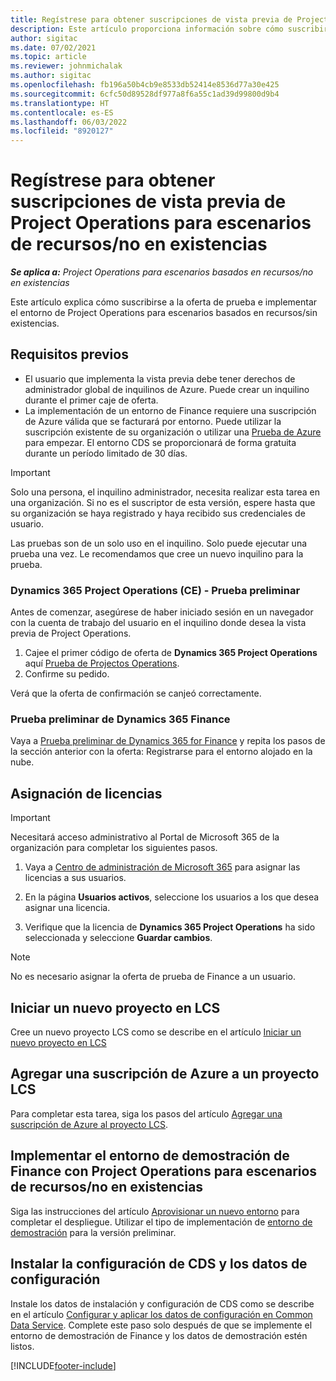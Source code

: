 ```yaml
---
title: Regístrese para obtener suscripciones de vista previa de Project Operations para escenarios de recursos/no en existencias
description: Este artículo proporciona información sobre cómo suscribirse e implementar Project Operations para escenarios basados en recursos/sin existencias.
author: sigitac
ms.date: 07/02/2021
ms.topic: article
ms.reviewer: johnmichalak
ms.author: sigitac
ms.openlocfilehash: fb196a50b4cb9e8533db52414e8536d77a30e425
ms.sourcegitcommit: 6cfc50d89528df977a8f6a55c1ad39d99800d9b4
ms.translationtype: HT
ms.contentlocale: es-ES
ms.lasthandoff: 06/03/2022
ms.locfileid: "8920127"
---
```

# <a name="sign-up-for-project-operations-preview-subscriptions-for-resource-non-stocked-scenarios"></a>Regístrese para obtener suscripciones de vista previa de Project Operations para escenarios de recursos/no en existencias

_**Se aplica a:** Project Operations para escenarios basados en recursos/no en existencias_



Este artículo explica cómo suscribirse a la oferta de prueba e implementar el entorno de Project Operations para escenarios basados en recursos/sin existencias.

## <a name="prerequisites"></a>Requisitos previos
- El usuario que implementa la vista previa debe tener derechos de administrador global de inquilinos de Azure. Puede crear un inquilino durante el primer caje de oferta. 
- La implementación de un entorno de Finance requiere una suscripción de Azure válida que se facturará por entorno. Puede utilizar la suscripción existente de su organización o utilizar una [Prueba de Azure](https://azure.microsoft.com/free/) para empezar. El entorno CDS se proporcionará de forma gratuita durante un período limitado de 30 días.

> [!IMPORTANT]
> Solo una persona, el inquilino administrador, necesita realizar esta tarea en una organización. Si no es el suscriptor de esta versión, espere hasta que su organización se haya registrado y haya recibido sus credenciales de usuario.
> 
> Las pruebas son de un solo uso en el inquilino. Solo puede ejecutar una prueba una vez. Le recomendamos que cree un nuevo inquilino para la prueba.


### <a name="dynamics-365-project-operations-ce---preview-trial"></a>Dynamics 365 Project Operations (CE) - Prueba preliminar 

Antes de comenzar, asegúrese de haber iniciado sesión en un navegador con la cuenta de trabajo del usuario en el inquilino donde desea la vista previa de Project Operations.

1. Cajee el primer código de oferta de **Dynamics 365 Project Operations** aquí [Prueba de Projectos Operations](https://aka.ms/try-po).
2. Confirme su pedido.

  Verá que la oferta de confirmación se canjeó correctamente.

### <a name="dynamics-365-finance-preview-trial"></a>Prueba preliminar de Dynamics 365 Finance

Vaya a [Prueba preliminar de Dynamics 365 for Finance](https://aka.ms/trypoche) y repita los pasos de la sección anterior con la oferta: Registrarse para el entorno alojado en la nube.  

## <a name="assign-licenses"></a>Asignación de licencias

> [!IMPORTANT]
> Necesitará acceso administrativo al Portal de Microsoft 365 de la organización para completar los siguientes pasos.

1. Vaya a [Centro de administración de Microsoft 365](https://portal.office.com/) para asignar las licencias a sus usuarios.

2. En la página **Usuarios activos**, seleccione los usuarios a los que desea asignar una licencia.

3. Verifique que la licencia de **Dynamics 365 Project Operations** ha sido seleccionada y seleccione **Guardar cambios**.

> [!NOTE]
> No es necesario asignar la oferta de prueba de Finance a un usuario.

## <a name="start-a-new-project-in-lcs"></a>Iniciar un nuevo proyecto en LCS

Cree un nuevo proyecto LCS como se describe en el artículo [Iniciar un nuevo proyecto en LCS](create-lcs-project.md)

## <a name="add-an-azure-subscription-to-an-lcs-project"></a>Agregar una suscripción de Azure a un proyecto LCS

Para completar esta tarea, siga los pasos del artículo [Agregar una suscripción de Azure al proyecto LCS](resource-add-azure-subscription-lcs-project.md).

## <a name="deploy-finance-demo-environment-with-project-operations-for-resourcenon-stocked-scenarios"></a>Implementar el entorno de demostración de Finance con Project Operations para escenarios de recursos/no en existencias

Siga las instrucciones del artículo [Aprovisionar un nuevo entorno](resource-provision-new-environment.md) para completar el despliegue. Utilizar el tipo de implementación de [entorno de demostración](/dynamics365/fin-ops-core/dev-itpro/deployment/deploy-demo-environment) para la versión preliminar. 

## <a name="install-cds-setup-and-configuration-data"></a>Instalar la configuración de CDS y los datos de configuración

Instale los datos de instalación y configuración de CDS como se describe en el artículo [Configurar y aplicar los datos de configuración en Common Data Service](resource-apply-pro-setup-config-data.md).
Complete este paso solo después de que se implemente el entorno de demostración de Finance y los datos de demostración estén listos.


[!INCLUDE[footer-include](../includes/footer-banner.md)]
